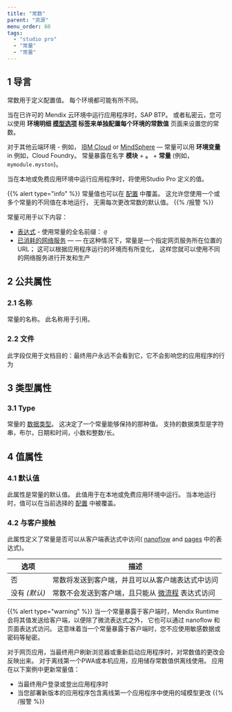 ```yaml
---
title: "常数"
parent: "资源"
menu_order: 60
tags:
  - "studio pro"
  - "常量"
  - "常量"
---
```


## 1 导言

常数用于定义配置值。 每个环境都可能有所不同。

当在已许可的 Mendix 云环境中运行应用程序时，SAP BTP。 或者私密云，您可以使用 **环境明细 [模型选项](/developerportal/deploy/environments-details#model-options) 标签来单独配置每个环境的常数值** 页面来设置您的常数。

对于其他云端环境 - 例如， [IBM Cloud](/developerportal/deploy/ibm-cloud) or [MindSphere](/partners/siemens/mindsphere) — 常量可以用 **环境变量** in 例如，Cloud Foundry。 常量暴露在名字 **模块** + **。** + **常量** (例如， `mymodule.myston`)。

当在本地或免费应用环境中运行应用程序时，将使用Studio Pro 定义的值。

{{% alert type="info" %}}
常量值也可以在 [配置](configuration) 中覆盖。 这允许您使用一个或多个常量的不同值在本地运行， 无需每次更改常数的默认值。
{{% /报警 %}}

常量可用于以下内容：

* [表达式](expressions) - 使用常量的全名前缀： `@`
* [已消耗的网络服务](consumed-web-services) — — 在这种情况下，常量是一个指定网页服务所在位置的URL； 这可以根据应用程序运行的环境而有所变化， 这样您就可以使用不同的网络服务进行开发和生产

## 2 公共属性

### 2.1 名称

常量的名称。 此名称用于引用。

### 2.2 文件

此字段仅用于文档目的：最终用户永远不会看到它，它不会影响您的应用程序的行为

## 3 类型属性

### 3.1 Type

常量的 [数据类型](data-types)。 这决定了一个常量能够保持的那种值。 支持的数据类型是字符串，布尔，日期和时间，小数和整数/长。

## 4 值属性

### 4.1 默认值

此属性是常量的默认值。 此值用于在本地或免费应用环境中运行。 当本地运行时，值可以在当前选择的 [配置](configuration) 中被覆盖。

### 4.2 与客户接触

此属性定义了常量是否可以从客户端表达式中访问( [nanoflow](nanoflows) and [pages](pages) 中的表达式)。

| 选项        | 描述                                      |
| --------- | --------------------------------------- |
| 否         | 常数将发送到客户端，并且可以从客户端表达式中访问                |
| 没有 *(默认)* | 常数不会发送到客户端，且只能从 [微流程](microflows) 表达式访问 |

{{% alert type="warning" %}}
当一个常量暴露于客户端时，Mendix Runtime 会将其值发送给客户端，以便除了微流表达式之外， 它也可以通过 nanoflow 和页面表达式访问。 这意味着当一个常量暴露于客户端时，您不应使用敏感数据或密码等秘密。

对于网页应用，当最终用户刷新浏览器或重新启动应用程序时，对常数值的更改会反映出来。 对于离线第一个PWA或本机应用，应用储存常数值供离线使用。 应用在以下案例中更新常量值：

* 当最终用户登录或登出应用程序时
* 当您部署新版本的应用程序包含离线第一个应用程序中使用的域模型更改
{{% /报警 %}}
